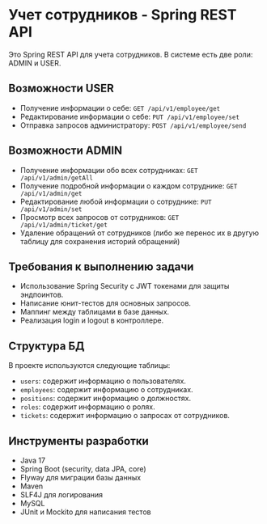 # Учет сотрудников - Spring REST API

Это Spring REST API для учета сотрудников. В системе есть две роли: ADMIN и USER.

## Возможности USER

- Получение информации о себе: `GET /api/v1/employee/get`
- Редактирование информации о себе: `PUT /api/v1/employee/set`
- Отправка запросов администратору: `POST /api/v1/employee/send`

## Возможности ADMIN

- Получение информации обо всех сотрудниках: `GET /api/v1/admin/getAll`
- Получение подробной информации о каждом сотруднике: `GET /api/v1/admin/get`
- Редактирование любой информации о сотруднике: `PUT /api/v1/admin/set`
- Просмотр всех запросов от сотрудников: `GET /api/v1/admin/ticket/get`
- Удаление обращений от сотрудников (либо же перенос их в другую таблицу для сохранения историй обращений)

## Требования к выполнению задачи

- Использование Spring Security с JWT токенами для защиты эндпоинтов.
- Написание юнит-тестов для основных запросов.
- Маппинг между таблицами в базе данных.
- Реализация login и logout в контроллере.

## Структура БД

В проекте используются следующие таблицы:

- `users`: содержит информацию о пользователях.
- `employees`: содержит информацию о сотрудниках.
- `positions`: содержит информацию о должностях.
- `roles`: содержит информацию о ролях.
- `tickets`: содержит информацию о запросах от сотрудников.

## Инструменты разработки

- Java 17
- Spring Boot (security, data JPA, core)
- Flyway для миграции базы данных
- Maven
- SLF4J для логирования
- MySQL
- JUnit и Mockito для написания тестов
